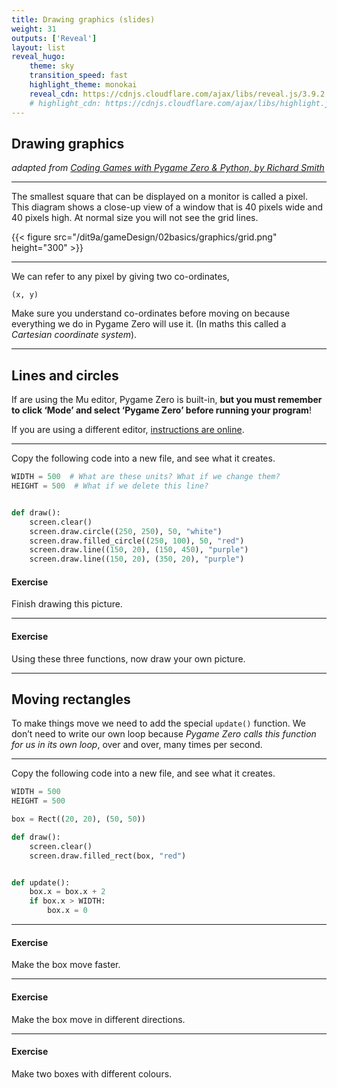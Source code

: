 ```yaml
---
title: Drawing graphics (slides)
weight: 31
outputs: ['Reveal']
layout: list
reveal_hugo:
    theme: sky
    transition_speed: fast
    highlight_theme: monokai
    reveal_cdn: https://cdnjs.cloudflare.com/ajax/libs/reveal.js/3.9.2
    # highlight_cdn: https://cdnjs.cloudflare.com/ajax/libs/highlight.js/11.5.1/
---
```


## Drawing graphics

*adapted from [Coding Games with Pygame Zero & Python, by Richard Smith](https://electronstudio.github.io/pygame-zero-book/chapters/graphics.html)*

---

The smallest square that can be displayed on a monitor is called a pixel. This diagram shows a close-up view of a window that is 40 pixels wide and 40 pixels high. At normal size you will not see the grid lines.

{{< figure src="/dit9a/gameDesign/02basics/graphics/grid.png" height="300" >}}

---

We can refer to any pixel by giving two co-ordinates,

`(x, y)`

Make sure you understand co-ordinates before moving on because everything we do in Pygame Zero will use it. (In maths this called a *Cartesian coordinate system*).

---

## Lines and circles
If are using the Mu editor, Pygame Zero is built-in, **but you must remember to click ‘Mode’ and select ‘Pygame Zero’ before running your program**!

If you are using a different editor, [instructions are online](https://pygame-zero.readthedocs.io/en/stable/ide-mode.html).

---

Copy the following code into a new file, and see what it creates.

```python
WIDTH = 500  # What are these units? What if we change them?
HEIGHT = 500  # What if we delete this line?


def draw():
    screen.clear()
    screen.draw.circle((250, 250), 50, "white")
    screen.draw.filled_circle((250, 100), 50, "red")
    screen.draw.line((150, 20), (150, 450), "purple")
    screen.draw.line((150, 20), (350, 20), "purple")
```

#### Exercise

Finish drawing this picture.

---

#### Exercise

Using these three functions, now draw your own picture.

---

## Moving rectangles
To make things move we need to add the special `update()` function. We don’t need to write our own loop because *Pygame Zero calls this function for us in its own loop*, over and over, many times per second.

---

Copy the following code into a new file, and see what it creates.

```python
WIDTH = 500
HEIGHT = 500

box = Rect((20, 20), (50, 50))

def draw():
    screen.clear()
    screen.draw.filled_rect(box, "red")


def update():
    box.x = box.x + 2
    if box.x > WIDTH:
        box.x = 0
```

---

#### Exercise

Make the box move faster.

---

#### Exercise

Make the box move in different directions.

---

#### Exercise

Make two boxes with different colours.
